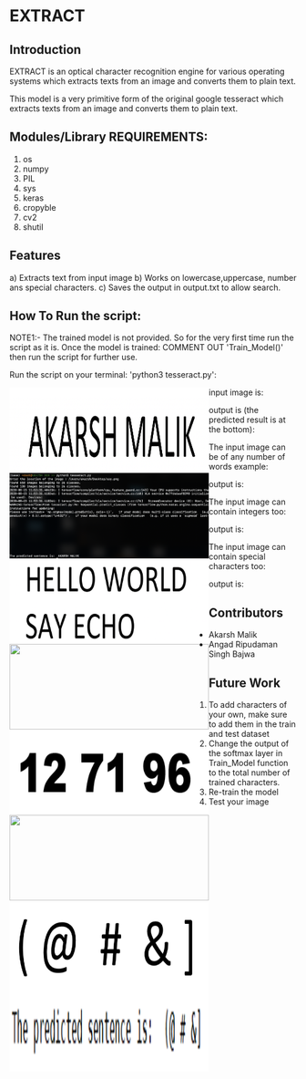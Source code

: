 # EXTRACT

## Introduction

EXTRACT is an optical character recognition engine for various operating systems which extracts texts from an image and converts them to plain text.

This model is a very primitive form of the original google tesseract which extracts texts from an image and converts them to plain text.

## Modules/Library REQUIREMENTS:

  1) os
  2) numpy
  3) PIL
  4) sys
  5) keras
  6) cropyble
  7) cv2
  8) shutil
  
## Features
 
a)  Extracts text from input image
b) Works on lowercase,uppercase, number ans special characters.
c) Saves the output in output.txt to allow search.

## How To Run the script:

NOTE1:- The trained model is not provided. So for the very first time run the script as it is. Once the model is trained:
                                          COMMENT OUT 'Train_Model()' then run the script for further use.
                                          


Run the script on your terminal: 'python3 tesseract.py':

input image is:
<img align="left" width="350" height="150" src=sentences/say.png>

output is (the predicted result is at the bottom):
<img align="left" width="350" height="150" src=sentences/terminal_output2.png>



The input image can be of any number of words example:
<img align="left" width="350" height="150" src=sentences/say3.png>

output is:
<img align="left" width="350" height="150" src=sentences/terminal_ouput.png>



The input image can contain integers too:
<img align="left" width="350" height="150" src=sentences/ex5.png>

output is:
<img align="left" width="350" height="150" src=ex5_output.png>



The input image can contain special characters too:
<img align="left" width="350" height="150" src=sentences/ex7.png>

output is:
<img align="left" width="350" height="150" src=sentences/ex7_output.png>


## Contributors

- Akarsh Malik
- Angad Ripudaman Singh Bajwa

## Future Work

1)  To add characters of your own, make sure to add them in the train and test dataset
2) Change the output of the softmax layer in Train_Model function to the total number of trained characters.
2) Re-train the model
3) Test your image

